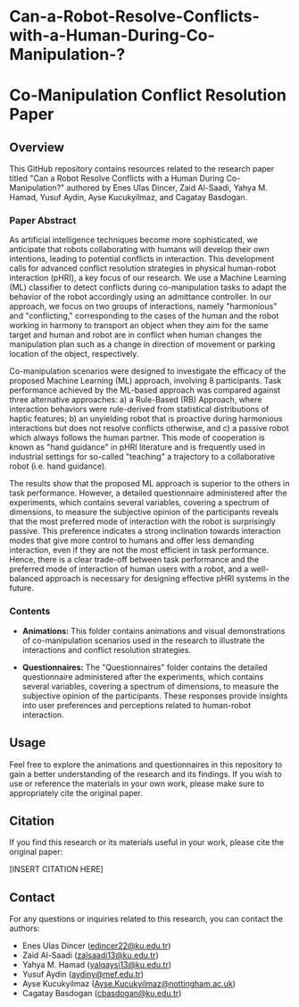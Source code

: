 # Can-a-Robot-Resolve-Conflicts-with-a-Human-During-Co-Manipulation-?

# Co-Manipulation Conflict Resolution Paper

## Overview
This GitHub repository contains resources related to the research paper titled "Can a Robot Resolve Conflicts with a Human During Co-Manipulation?" authored by Enes Ulas Dincer, Zaid Al-Saadi, Yahya M. Hamad, Yusuf Aydin, Ayse Kucukyilmaz, and Cagatay Basdogan.

### Paper Abstract
As artificial intelligence techniques become more sophisticated, we anticipate that robots collaborating with humans will develop their own intentions, leading to potential conflicts in interaction. This development calls for advanced conflict resolution strategies in physical human-robot interaction (pHRI), a key focus of our research. We use a Machine Learning (ML) classifier to detect conflicts during co-manipulation tasks to adapt the behavior of the robot accordingly using an admittance controller. In our approach, we focus on two groups of interactions, namely "harmonious" and "conflicting," corresponding to the cases of the human and the robot working in harmony to transport an object when they aim for the same target and human and robot are in conflict when human changes the manipulation plan such as a change in direction of movement or parking location of the object, respectively.

Co-manipulation scenarios were designed to investigate the efficacy of the proposed Machine Learning (ML) approach, involving 8 participants. Task performance achieved by the ML-based approach was compared against three alternative approaches: a) a Rule-Based (RB) Approach, where interaction behaviors were rule-derived from statistical distributions of haptic features; b) an unyielding robot that is proactive during harmonious interactions but does not resolve conflicts otherwise, and c) a passive robot which always follows the human partner. This mode of cooperation is known as "hand guidance" in pHRI literature and is frequently used in industrial settings for so-called "teaching" a trajectory to a collaborative robot (i.e. hand guidance).

The results show that the proposed ML approach is superior to the others in task performance. However, a detailed questionnaire administered after the experiments, which contains several variables, covering a spectrum of dimensions, to measure the subjective opinion of the participants reveals that the most preferred mode of interaction with the robot is surprisingly passive. This preference indicates a strong inclination towards interaction modes that give more control to humans and offer less demanding interaction, even if they are not the most efficient in task performance. Hence, there is a clear trade-off between task performance and the preferred mode of interaction of human users with a robot, and a well-balanced approach is necessary for designing effective pHRI systems in the future.    

### Contents
- **Animations:** This folder contains animations and visual demonstrations of co-manipulation scenarios used in the research to illustrate the interactions and conflict resolution strategies.

- **Questionnaires:** The "Questionnaires" folder contains the detailed questionnaire administered after the experiments, which contains several variables, covering a spectrum of dimensions, to measure the subjective opinion of the participants. These responses provide insights into user preferences and perceptions related to human-robot interaction.

## Usage
Feel free to explore the animations and questionnaires in this repository to gain a better understanding of the research and its findings. If you wish to use or reference the materials in your own work, please make sure to appropriately cite the original paper.

## Citation
If you find this research or its materials useful in your work, please cite the original paper:

[INSERT CITATION HERE]

## Contact
For any questions or inquiries related to this research, you can contact the authors:

- Enes Ulas Dincer (edincer22@ku.edu.tr)
- Zaid Al-Saadi (zalsaadi13@ku.edu.tr)
- Yahya M. Hamad (yalqaysi13@ku.edu.tr)
- Yusuf Aydin (aydiny@mef.edu.tr)
- Ayse Kucukyilmaz (Ayse.Kucukyilmaz@nottingham.ac.uk)
- Cagatay Basdogan (cbasdogan@ku.edu.tr)
